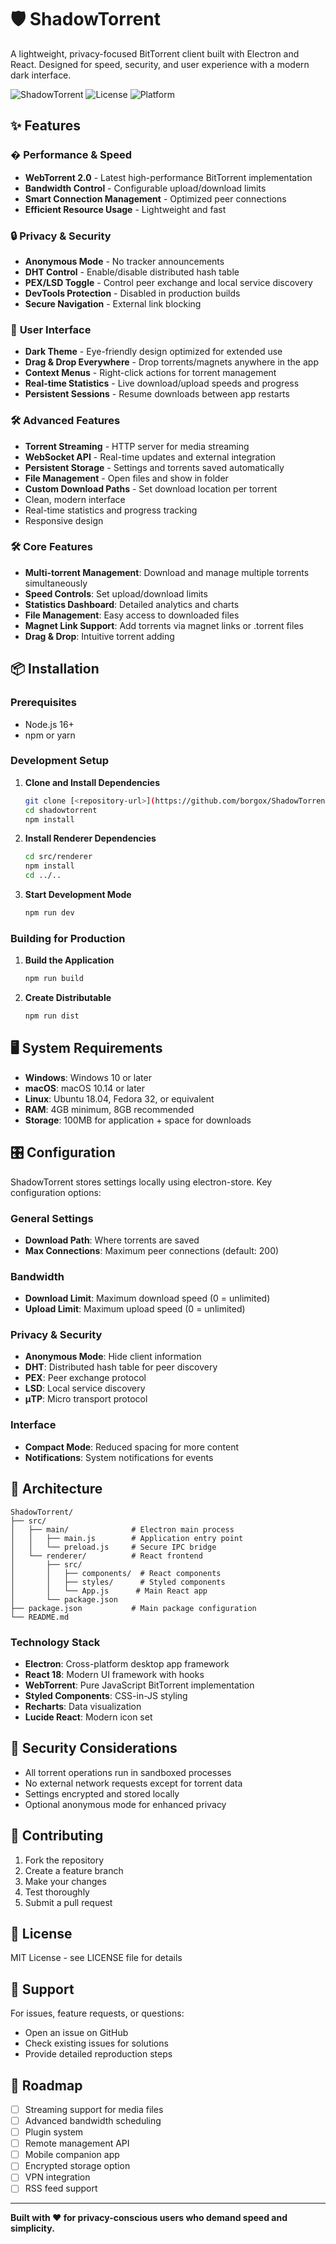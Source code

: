 # 🛡️ ShadowTorrent

A lightweight, privacy-focused BitTorrent client built with Electron and React. Designed for speed, security, and user experience with a modern dark interface.

![ShadowTorrent](https://img.shields.io/badge/version-1.0.0-blue)
![License](https://img.shields.io/badge/license-MIT-green)
![Platform](https://img.shields.io/badge/platform-Windows%20%7C%20macOS%20%7C%20Linux-lightgrey)

## ✨ Features

### � **Performance & Speed**
- **WebTorrent 2.0** - Latest high-performance BitTorrent implementation
- **Bandwidth Control** - Configurable upload/download limits
- **Smart Connection Management** - Optimized peer connections
- **Efficient Resource Usage** - Lightweight and fast

### 🔒 **Privacy & Security**
- **Anonymous Mode** - No tracker announcements
- **DHT Control** - Enable/disable distributed hash table
- **PEX/LSD Toggle** - Control peer exchange and local service discovery
- **DevTools Protection** - Disabled in production builds
- **Secure Navigation** - External link blocking

### 🎨 **User Interface**
- **Dark Theme** - Eye-friendly design optimized for extended use
- **Drag & Drop Everywhere** - Drop torrents/magnets anywhere in the app
- **Context Menus** - Right-click actions for torrent management
- **Real-time Statistics** - Live download/upload speeds and progress
- **Persistent Sessions** - Resume downloads between app restarts

### 🛠️ **Advanced Features**
- **Torrent Streaming** - HTTP server for media streaming
- **WebSocket API** - Real-time updates and external integration
- **Persistent Storage** - Settings and torrents saved automatically
- **File Management** - Open files and show in folder
- **Custom Download Paths** - Set download location per torrent
- Clean, modern interface
- Real-time statistics and progress tracking
- Responsive design

### 🛠 Core Features
- **Multi-torrent Management**: Download and manage multiple torrents simultaneously
- **Speed Controls**: Set upload/download limits
- **Statistics Dashboard**: Detailed analytics and charts
- **File Management**: Easy access to downloaded files
- **Magnet Link Support**: Add torrents via magnet links or .torrent files
- **Drag & Drop**: Intuitive torrent adding

## 📦 Installation

### Prerequisites
- Node.js 16+ 
- npm or yarn

### Development Setup

1. **Clone and Install Dependencies**
   ```bash
   git clone [<repository-url>](https://github.com/borgox/ShadowTorrent.git)
   cd shadowtorrent
   npm install
   ```

2. **Install Renderer Dependencies**
   ```bash
   cd src/renderer
   npm install
   cd ../..
   ```

3. **Start Development Mode**
   ```bash
   npm run dev
   ```

### Building for Production

1. **Build the Application**
   ```bash
   npm run build
   ```

2. **Create Distributable**
   ```bash
   npm run dist
   ```

## 🖥 System Requirements

- **Windows**: Windows 10 or later
- **macOS**: macOS 10.14 or later  
- **Linux**: Ubuntu 18.04, Fedora 32, or equivalent
- **RAM**: 4GB minimum, 8GB recommended
- **Storage**: 100MB for application + space for downloads

## 🎛 Configuration

ShadowTorrent stores settings locally using electron-store. Key configuration options:

### General Settings
- **Download Path**: Where torrents are saved
- **Max Connections**: Maximum peer connections (default: 200)

### Bandwidth
- **Download Limit**: Maximum download speed (0 = unlimited)
- **Upload Limit**: Maximum upload speed (0 = unlimited)

### Privacy & Security
- **Anonymous Mode**: Hide client information
- **DHT**: Distributed hash table for peer discovery
- **PEX**: Peer exchange protocol
- **LSD**: Local service discovery
- **μTP**: Micro transport protocol

### Interface
- **Compact Mode**: Reduced spacing for more content
- **Notifications**: System notifications for events

## 🔧 Architecture

```
ShadowTorrent/
├── src/
│   ├── main/              # Electron main process
│   │   ├── main.js        # Application entry point
│   │   └── preload.js     # Secure IPC bridge
│   └── renderer/          # React frontend
│       ├── src/
│       │   ├── components/  # React components
│       │   ├── styles/      # Styled components
│       │   └── App.js      # Main React app
│       └── package.json
├── package.json           # Main package configuration
└── README.md
```

### Technology Stack
- **Electron**: Cross-platform desktop app framework
- **React 18**: Modern UI framework with hooks
- **WebTorrent**: Pure JavaScript BitTorrent implementation
- **Styled Components**: CSS-in-JS styling
- **Recharts**: Data visualization
- **Lucide React**: Modern icon set

## 🚨 Security Considerations

- All torrent operations run in sandboxed processes
- No external network requests except for torrent data
- Settings encrypted and stored locally
- Optional anonymous mode for enhanced privacy

## 🤝 Contributing

1. Fork the repository
2. Create a feature branch
3. Make your changes
4. Test thoroughly
5. Submit a pull request

## 📄 License

MIT License - see LICENSE file for details

## 🛟 Support

For issues, feature requests, or questions:
- Open an issue on GitHub
- Check existing issues for solutions
- Provide detailed reproduction steps

## 🔮 Roadmap

- [ ] Streaming support for media files
- [ ] Advanced bandwidth scheduling
- [ ] Plugin system
- [ ] Remote management API
- [ ] Mobile companion app
- [ ] Encrypted storage option
- [ ] VPN integration
- [ ] RSS feed support

---

**Built with ❤️ for privacy-conscious users who demand speed and simplicity.**
